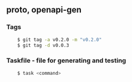 ## proto, openapi-gen

### Tags
``` sh
    $ git tag -a v0.2.0 -m "v0.2.0"
    $ git tag -d v0.0.3
```

### Taskfile - file for generating and testing
``` sh
    $ task <command>
```

